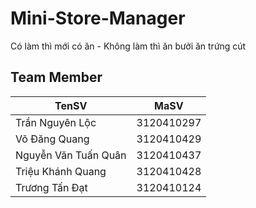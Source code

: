 # Mini-Store-Manager
Có làm thì mới có ăn - Không làm thì ăn bưởi ăn trứng cút

## Team Member
| TenSV                  | MaSV       |
|------------------------|------------|
| Trần Nguyên Lộc        | 3120410297 |
| Võ Đăng Quang          | 3120410429 |
| Nguyễn Văn Tuấn Quân   | 3120410437 |
| Triệu Khánh Quang      | 3120410428 |
| Trương Tấn Đạt         | 3120410124 |
 
